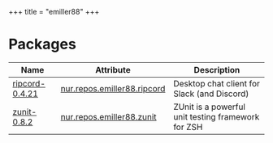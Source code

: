 
+++
title = "emiller88"
+++

# Packages

Name | Attribute | Description
-----|-----------|------------
[ripcord-0.4.21](https://cancel.fm/ripcord)|[nur.repos.emiller88.ripcord](https://github.com/nix-community/nur-combined/tree/master/repos/emiller88/pkgs/ripcord/default.nix#L40)|Desktop chat client for Slack (and Discord)
[zunit-0.8.2](https://zunit.xyz/)|[nur.repos.emiller88.zunit](https://github.com/nix-community/nur-combined/tree/master/repos/emiller88/pkgs/zunit/default.nix#L22)|ZUnit is a powerful unit testing framework for ZSH
